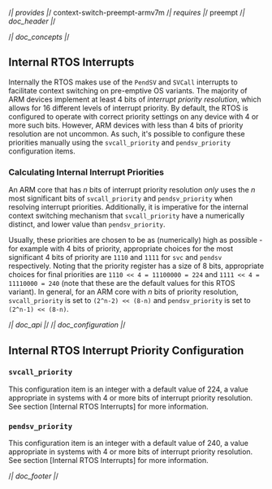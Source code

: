 /*| provides |*/
context-switch-preempt-armv7m
/*| requires |*/
preempt
/*| doc_header |*/
<!-- %architecture ARMv7m -->
/*| doc_concepts |*/
## Internal RTOS Interrupts

Internally the RTOS makes use of the `PendSV` and `SVCall` interrupts to facilitate context switching on pre-emptive OS variants.
The majority of ARM devices implement at least 4 bits of *interrupt priority resolution*, which allows for 16 different levels of interrupt priority.
By default, the RTOS is configured to operate with correct priority settings on any device with 4 or more such bits.
However, ARM devices with less than 4 bits of priority resolution are not uncommon.
As such, it's possible to configure these priorities manually using the `svcall_priority` and `pendsv_priority` configuration items.

### Calculating Internal Interrupt Priorities

An ARM core that has *n* bits of interrupt priority resolution *only* uses the *n* most significant bits of `svcall_priority` and `pendsv_priority` when resolving interrupt priorities.
Additionally, it is imperative for the internal context switching mechanism that `svcall_priority` have a numerically distinct, and lower value than `pendsv_priority`.

Usually, these priorities are chosen to be as (numerically) high as possible - for example with 4 bits of priority, appropriate choices for the most significant 4 bits of priority are `1110` and `1111` for `svc` and `pendsv` respectively.
Noting that the priority register has a size of 8 bits, appropriate choices for final priorities are `1110 << 4 = 11100000 = 224` and `1111 << 4 = 11110000 = 240` (note that these are the default values for this RTOS variant).
In general, for an ARM core with *n* bits of priority resolution, `svcall_priority` is set to `(2^n-2) << (8-n)` and `pendsv_priority` is set to `(2^n-1) << (8-n)`.

/*| doc_api |*/
/*| doc_configuration |*/
## Internal RTOS Interrupt Priority Configuration

### `svcall_priority`

This configuration item is an integer with a default value of 224, a value appropriate in systems with 4 or more bits of interrupt priority resolution.
See section [Internal RTOS Interrupts] for more information.

### `pendsv_priority`

This configuration item is an integer with a default value of 240, a value appropriate in systems with 4 or more bits of interrupt priority resolution.
See section [Internal RTOS Interrupts] for more information.

/*| doc_footer |*/
